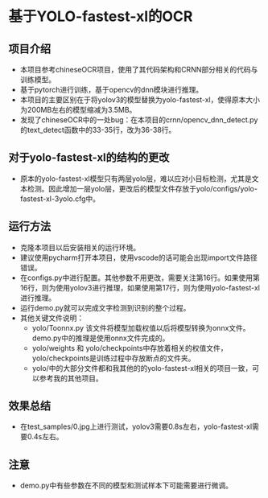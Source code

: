# 基于YOLO-fastest-xl的OCR

## 项目介绍
- 本项目参考chineseOCR项目，使用了其代码架构和CRNN部分相关的代码与训练模型。
- 基于pytorch进行训练，基于opencv的dnn模块进行推理。
- 本项目的主要区别在于将yolov3的模型替换为yolo-fastest-xl，使得原本大小为200MB左右的模型缩减为3.5MB。
- 发现了chineseOCR中的一处bug：在本项目的crnn/opencv_dnn_detect.py的text_detect函数中的33-35行，改为36-38行。

## 对于yolo-fastest-xl的结构的更改
- 原本的yolo-fastest-xl模型只有两层yolo层，难以应对小目标检测，尤其是文本检测。因此增加一层yolo层，更改后的模型文件存放于yolo/configs/yolo-fastest-xl-3yolo.cfg中。

## 运行方法
- 克隆本项目以后安装相关的运行环境。
- 建议使用pycharm打开本项目，使用vscode的话可能会出现import文件路径错误。
- 在configs.py中进行配置。其他参数不用更改，需要关注第16行。如果使用第16行，则为使用yolov3进行推理，如果使用第17行，则为使用yolo-fastest-xl进行推理。
- 运行demo.py就可以完成文字检测到识别的整个过程。
- 其他关键文件说明：
  - yolo/Toonnx.py 该文件将模型加载权值以后将模型转换为onnx文件。demo.py中的推理是使用onnx文件完成的。
  - yolo/weights 和 yolo/checkpoints中存放着相关的权值文件，yolo/checkpoints是训练过程中存放断点的文件夹。
  - yolo/中的大部分文件都和我其他的的yolo-fastest-xl相关的项目一致，可以参考我的其他项目。

## 效果总结
- 在test_samples/0.jpg上进行测试，yolov3需要0.8s左右，yolo-fastest-xl需要0.4s左右。

## 注意
- demo.py中有些参数在不同的模型和测试样本下可能需要进行微调。